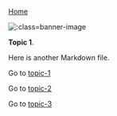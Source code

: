 [Home](README.md)

![](https://raw.githubusercontent.com/paulhibbitts/my-hack-md/main/images/christopher-burns-Kj2SaNHG-hg-unsplash.jpg ':class=banner-image')

**Topic 1**.

Here is another Markdown file.

Go to [topic-1](/topic-1.md)

Go to [topic-2](/my-folder/topic-2.md)

Go to [topic-3](/my-folder/my-folder-2/topic-3.md)
